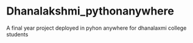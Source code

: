 # Dhanalakshmi_pythonanywhere
A final year project deployed in pyhon anywhere for dhanalaxmi college students
